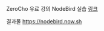ZeroCho 유료 강의 NodeBird 실습 [링크](https://www.inflearn.com/course/react_nodebird)

결과물 https://nodebird.now.sh
